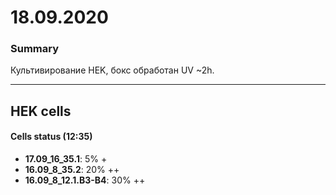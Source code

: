 18.09.2020
==========

### Summary 
Культивирование HEK, бокс обработан UV \~2h.

---

## HEK cells
#### Cells status (12:35)
- **17.09_16_35.1**: 5% +
- **16.09_8_35.2**: 20% ++
- **16.09_8_12.1.B3-B4**: 30% ++